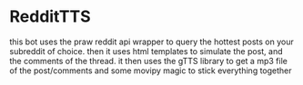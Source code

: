 # RedditTTS


this bot uses the praw reddit api wrapper to query the hottest posts on your subreddit of choice.
then it uses html templates to simulate the post, and the comments of the thread.
it then uses the gTTS library to get a mp3 file of the post/comments and some movipy magic to stick everything together
